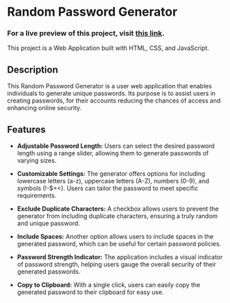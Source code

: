 # Random Password Generator

### **For a live preview of this project, visit [this link](https://newrandom-password-generator.netlify.app/).**

This project is a Web Application built with HTML, CSS, and JavaScript.

## Description

This Random Password Generator is a user web application that enables individuals to generate unique passwords. Its purpose is to assist users in creating passwords, for their accounts reducing the chances of access and enhancing online security.

## Features

- **Adjustable Password Length:** Users can select the desired password length using a range slider, allowing them to generate passwords of varying sizes.

- **Customizable Settings:** The generator offers options for including lowercase letters (a-z), uppercase letters (A-Z), numbers (0-9), and symbols (!-$+<). Users can tailor the password to meet specific requirements.

- **Exclude Duplicate Characters:** A checkbox allows users to prevent the generator from including duplicate characters, ensuring a truly random and unique password.

- **Include Spaces:** Another option allows users to include spaces in the generated password, which can be useful for certain password policies.

- **Password Strength Indicator:** The application includes a visual indicator of password strength, helping users gauge the overall security of their generated passwords.

- **Copy to Clipboard:** With a single click, users can easily copy the generated password to their clipboard for easy use.